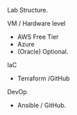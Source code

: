 Lab Structure. 

VM / Hardware level
 - AWS Free Tier
 - Azure
 - (Oracle) Optional.

IaC
- Terraform /GitHub

DevOp
- Ansible / GitHub. 
